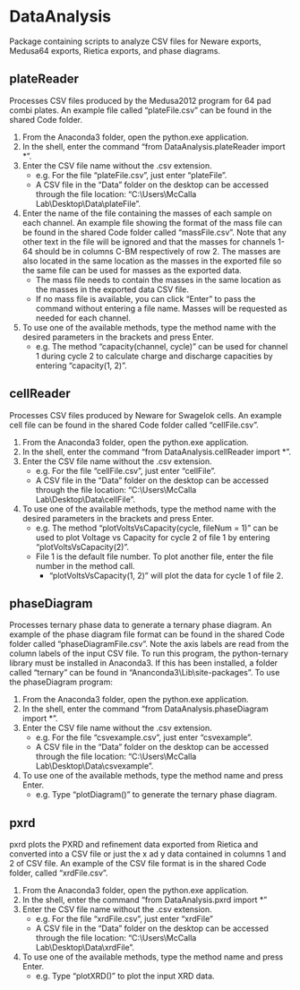 # DataAnalysis
Package containing scripts to analyze CSV files for Neware exports, Medusa64 exports, Rietica exports, and phase diagrams.
## plateReader
Processes CSV files produced by the Medusa2012 program for 64 pad combi plates. An example file called “plateFile.csv” can be found in the shared Code folder. 
1.  From the Anaconda3 folder, open the python.exe application.
2.	In the shell, enter the command “from DataAnalysis.plateReader import *”.
3.	Enter the CSV file name without the .csv extension.
    * e.g. For the file “plateFile.csv”, just enter “plateFile”. 
    * A CSV file in the “Data” folder on the desktop can be accessed through the file location: “C:\Users\McCalla Lab\Desktop\Data\plateFile”.
4.	Enter the name of the file containing the masses of each sample on each channel. An example file showing the format of the mass file can be found in the shared Code folder called “massFile.csv”. Note that any other text in the file will be ignored and that the masses for channels 1-64 should be in columns C-BM respectively of row 2. The masses are also located in the same location as the masses in the exported file so the same file can be used for masses as the exported data. 
    * The mass file needs to contain the masses in the same location as the masses in the exported data CSV file.
    * If no mass file is available, you can click “Enter” to pass the command without entering a file name. Masses will be requested as needed for each channel.
5.	To use one of the available methods, type the method name with the desired parameters in the brackets and press Enter.
    * e.g. The method “capacity(channel, cycle)” can be used for channel 1 during cycle 2 to calculate charge and discharge capacities by entering “capacity(1, 2)”.
## cellReader
Processes CSV files produced by Neware for Swagelok cells. An example cell file can be found in the shared Code folder called “cellFile.csv”.
1.	From the Anaconda3 folder, open the python.exe application.
2.	In the shell, enter the command “from DataAnalysis.cellReader import *”.
3.	Enter the CSV file name without the .csv extension.
    * e.g. For the file “cellFile.csv”, just enter “cellFile”.
    * A CSV file in the “Data” folder on the desktop can be accessed through the file location: “C:\Users\McCalla Lab\Desktop\Data\cellFile”.
4.	To use one of the available methods, type the method name with the desired parameters in the brackets and press Enter.
    * e.g. The method “plotVoltsVsCapacity(cycle, fileNum = 1)” can be used to plot Voltage vs Capacity for cycle 2 of file 1 by entering “plotVoltsVsCapacity(2)”.
    * File 1 is the default file number. To plot another file, enter the file number in the method call.
      * “plotVoltsVsCapacity(1, 2)” will plot the data for cycle 1 of file 2.
## phaseDiagram
Processes ternary phase data to generate a ternary phase diagram. An example of the phase diagram file format can be found in the shared Code folder called “phaseDiagramFile.csv”. Note the axis labels are read from the column labels of the input CSV file. 
To run this program, the python-ternary library must be installed in Anaconda3. If this has been installed, a folder called “ternary” can be found in “Ananconda3\Lib\site-packages”. 
To use the phaseDiagram program:
1.	From the Anaconda3 folder, open the python.exe application. 
2.	In the shell, enter the command “from DataAnalysis.phaseDiagram import *”.
3.	Enter the CSV file name without the .csv extension. 
    * e.g. For the file “csvexample.csv”, just enter “csvexample”.
    * A CSV file in the “Data” folder on the desktop can be accessed through the file location: “C:\Users\McCalla Lab\Desktop\Data\csvexample”.
4.	To use one of the available methods, type the method name and press Enter.
    * e.g. Type “plotDiagram()” to generate the ternary phase diagram.
## pxrd
pxrd plots the PXRD and refinement data exported from Rietica and converted into a CSV file or just the x ad y data contained in columns 1 and 2 of CSV file. An example of the CSV file format is in the shared Code folder, called “xrdFile.csv”. 
1.	From the Anaconda3 folder, open the python.exe application.
2.	In the shell, enter the command “from DataAnalysis.pxrd import *”
3.	Enter the CSV file name without the .csv extension. 
    * e.g. For the file “xrdFile.csv”, just enter “xrdFile”
    * A CSV file in the “Data” folder on the desktop can be accessed through the file location: “C:\Users\McCalla Lab\Desktop\Data\xrdFile”.
4.	To use one of the available methods, type the method name and press Enter.
    * e.g. Type “plotXRD()” to plot the input XRD data.
